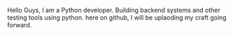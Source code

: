 Hello Guys, I am a Python developer. Building backend systems and other testing tools using python.
here on github, I will be uplaoding my craft going forward.
